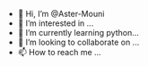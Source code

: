 - 👋 Hi, I’m @Aster-Mouni
- 👀 I’m interested in  ...
- 🌱 I’m currently learning python...
- 💞️ I’m looking to collaborate on ...
- 📫 How to reach me ...

<!---
Aster-Mouni/Aster-Mouni is a ✨ special ✨ repository because its `README.md` (this file) appears on your GitHub profile.
You can click the Preview link to take a look at your changes.
--->
